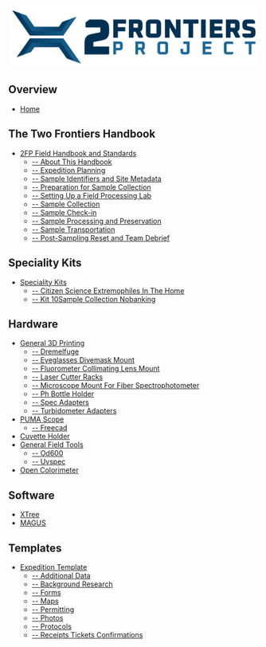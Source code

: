 <img src="images/2FP-Logo-MainLogo-COLOR-2063x500.png" alt="Two Frontiers Project" width="1032" />

<script>
function toggleHandbookSection(linkElement) {
  // Only handle Field Handbook links
  if (!linkElement.href.includes("2FP-Field-Handbook")) return;
  
  const listItem = linkElement.parentElement;
  const existingSubsections = listItem.querySelector(".handbook-subsections");
  
  if (existingSubsections) {
    // Toggle existing subsections
    existingSubsections.style.display = existingSubsections.style.display === "none" ? "block" : "none";
    return;
  }
  
  // Create subsections container
  const subsectionsDiv = document.createElement("div");
  subsectionsDiv.className = "handbook-subsections";
  subsectionsDiv.style.paddingLeft = "20px";
  subsectionsDiv.style.marginTop = "5px";
  
  // Add loading indicator
  subsectionsDiv.innerHTML = "Loading subsections...";
  listItem.appendChild(subsectionsDiv);
  
  // Fetch the markdown file to extract headers
  fetch(linkElement.href)
    .then(response => response.text())
    .then(content => {
      const headers = extractHeadersFromMarkdown(content);
      if (headers.length > 0) {
        const subsectionsList = document.createElement("ul");
        headers.forEach(header => {
          const li = document.createElement("li");
          const anchor = header.text.toLowerCase().replace(/[^a-z0-9]+/g, "-");
          const link = document.createElement("a");
          link.href = linkElement.href + "#" + anchor;
          link.textContent = header.text;
          li.appendChild(link);
          subsectionsList.appendChild(li);
        });
        subsectionsDiv.innerHTML = "";
        subsectionsDiv.appendChild(subsectionsList);
      } else {
        subsectionsDiv.innerHTML = "No subsections found";
      }
    })
    .catch(error => {
      subsectionsDiv.innerHTML = "Error loading subsections";
      console.error("Error:", error);
    });
}

function extractHeadersFromMarkdown(content) {
  const lines = content.split("\n");
  const headers = [];
  
  for (const line of lines) {
    const trimmed = line.trim();
    if (trimmed.startsWith("#")) {
      const level = trimmed.length - trimmed.replace(/^#+/, "").length;
      const text = trimmed.replace(/^#+\s*/, "").trim();
      if (text.length > 3) {
        headers.push({ level, text });
      }
    }
  }
  
  return headers;
}
</script>
<style>
.handbook-subsections ul {
  list-style-type: none;
  padding-left: 0;
}
.handbook-subsections li {
  margin: 2px 0;
}
.handbook-subsections a {
  color: #ccc;
  text-decoration: none;
  font-size: 0.9em;
}
.handbook-subsections a:hover {
  color: #fff;
  text-decoration: underline;
}
</style>

## Overview
- [Home](/README.md)

## The Two Frontiers Handbook
- [2FP Field Handbook and Standards](external/2FP-Field-Handbook/README.md)
  - [-- About This Handbook](external/2FP-Field-Handbook/01-about-this-handbook.md)
  - [-- Expedition Planning](external/2FP-Field-Handbook/02-expedition-planning.md)
  - [-- Sample Identifiers and Site Metadata](external/2FP-Field-Handbook/03-sample-identifiers-and-site-metadata.md)
  - [-- Preparation for Sample Collection](external/2FP-Field-Handbook/04-preparation-for-sample-collection.md)
  - [-- Setting Up a Field Processing Lab](external/2FP-Field-Handbook/05-setting-up-a-field-processing-lab.md)
  - [-- Sample Collection](external/2FP-Field-Handbook/06-sample-collection.md)
  - [-- Sample Check-in](external/2FP-Field-Handbook/07-sample-check-in.md)
  - [-- Sample Processing and Preservation](external/2FP-Field-Handbook/08-sample-processing-and-preservation.md)
  - [-- Sample Transportation](external/2FP-Field-Handbook/09-sample-transportation.md)
  - [-- Post-Sampling Reset and Team Debrief](external/2FP-Field-Handbook/10-post-sampling-reset-and-team-debrief.md)

## Speciality Kits
- [Speciality Kits](external/2FP-fieldKitsAndProtocols/README.md)
  - [-- Citizen Science Extremophiles In The Home](external/2FP-fieldKitsAndProtocols/citizen_science_extremophiles_in_the_home/README.md)
  - [-- Kit 10Sample Collection Nobanking](external/2FP-fieldKitsAndProtocols/kit_10sample_collection-nobanking/README.md)

## Hardware
- [General 3D Printing](external/2FP-3dPrinting/README.md)
  - [-- Dremelfuge](external/2FP-3dPrinting/dremelfuge/README.md)
  - [-- Eyeglasses Divemask Mount](external/2FP-3dPrinting/eyeglasses_divemask_mount/README.md)
  - [-- Fluorometer Collimating Lens Mount](external/2FP-3dPrinting/fluorometer_collimating_lens_mount/README.md)
  - [-- Laser Cutter Racks](external/2FP-3dPrinting/laser_cutter_racks/README.md)
  - [-- Microscope Mount For Fiber Spectrophotometer](external/2FP-3dPrinting/microscope_mount_for_fiber_spectrophotometer/README.md)
  - [-- Ph Bottle Holder](external/2FP-3dPrinting/pH_bottle_holder/README.md)
  - [-- Spec Adapters](external/2FP-3dPrinting/spec_adapters/README.md)
  - [-- Turbidometer Adapters](external/2FP-3dPrinting/turbidometer_adapters/README.md)
- [PUMA Scope](external/2FP-PUMA/README.md)
  - [-- Freecad](external/2FP-PUMA/FreeCAD/README.md)
- [Cuvette Holder](external/2FP-cuvette_holder/README.md)
- [General Field Tools](external/2FP-fieldworkToolsGeneral/README.md)
  - [-- Od600](external/2FP-fieldworkToolsGeneral/OD600/README.md)
  - [-- Uvspec](external/2FP-fieldworkToolsGeneral/UVspec/README.md)
- [Open Colorimeter](external/2FP-open_colorimeter/README.md)

## Software
- [XTree](external/2FP-XTree/README.md)
- [MAGUS](external/2FP_MAGUS/README.md)

## Templates
- [Expedition Template](external/2FP-expedition-template/README.md)
  - [-- Additional Data](external/2FP-expedition-template/ADDITIONAL_DATA/README.md)
  - [-- Background Research](external/2FP-expedition-template/BACKGROUND_RESEARCH/README.md)
  - [-- Forms](external/2FP-expedition-template/FORMS/README.md)
  - [-- Maps](external/2FP-expedition-template/MAPS/README.md)
  - [-- Permitting](external/2FP-expedition-template/PERMITTING/README.md)
  - [-- Photos](external/2FP-expedition-template/PHOTOS/README.md)
  - [-- Protocols](external/2FP-expedition-template/PROTOCOLS/README.md)
  - [-- Receipts Tickets Confirmations](external/2FP-expedition-template/RECEIPTS_TICKETS_CONFIRMATIONS/README.md)

